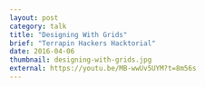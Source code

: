 ```yaml
---
layout: post
category: talk
title: "Designing With Grids"
brief: "Terrapin Hackers Hacktorial"
date: 2016-04-06
thumbnail: designing-with-grids.jpg
external: https://youtu.be/MB-wwUv5UYM?t=8m56s
---
```

